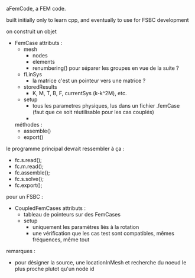 aFemCode, a FEM code. 

built initially only to learn cpp, and eventually to use for FSBC development 


on construit un objet
* FemCase
	attributs : 
	* mesh 
		* nodes
		* elements 
		* renumbering() pour séparer les groupes en vue de la suite ? 
	* fLinSys
		* la matrice c'est un pointeur vers une matrice ?
	* storedResults
		* K, M, T, B, F, currentSys (k-k^2M), etc.
	* setup
		* tous les parametres physiques, lus dans un fichier .femCase (faut que ce soit réutilisable pour les cas couplés) 
		* 
	méthodes : 
	* assemble() 
	* export()

le programme principal devrait ressembler à ça : 

* fc.s.read();
* fc.m.read();
* fc.assemble();
* fc.s.solve();
* fc.export();

pour un FSBC : 

* CoupledFemCases
	attributs : 
	* tableau de pointeurs sur des FemCases
	* setup 
		* uniquement les paramètres liés à la rotation
		* une vérification que les cas test sont compatibles, mêmes fréquences, même tout 




remarques : 
* pour désigner la source, une locationInMesh et recherche du noeud le plus proche plutot qu'un node id
